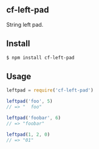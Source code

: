 ## cf-left-pad

String left pad.

## Install

```bash
$ npm install cf-left-pad
```

## Usage

```js
leftpad = require('cf-left-pad')

leftpad('foo', 5)
// => "  foo"

leftpad('foobar', 6)
// => "foobar"

leftpad(1, 2, 0)
// => "01"
```
